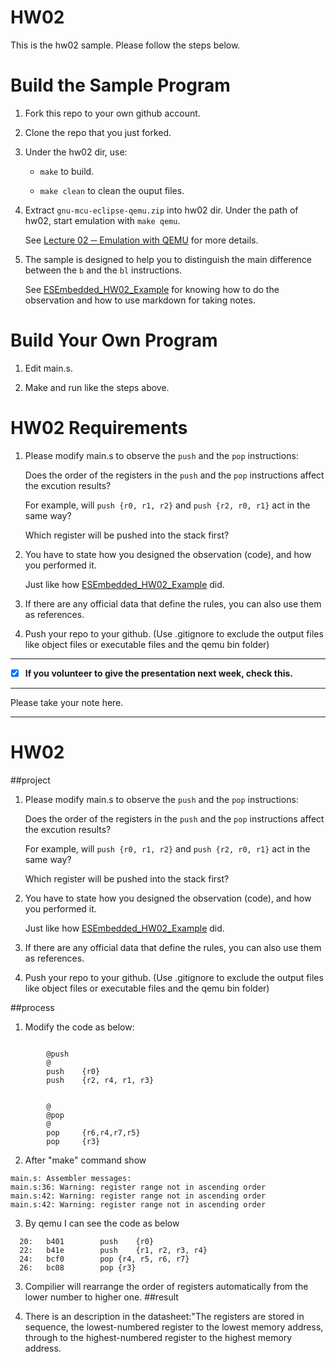 HW02
===
This is the hw02 sample. Please follow the steps below.

# Build the Sample Program

1. Fork this repo to your own github account.

2. Clone the repo that you just forked.

3. Under the hw02 dir, use:

	* `make` to build.

	* `make clean` to clean the ouput files.

4. Extract `gnu-mcu-eclipse-qemu.zip` into hw02 dir. Under the path of hw02, start emulation with `make qemu`.

	See [Lecture 02 ─ Emulation with QEMU] for more details.

5. The sample is designed to help you to distinguish the main difference between the `b` and the `bl` instructions.  

	See [ESEmbedded_HW02_Example] for knowing how to do the observation and how to use markdown for taking notes.

# Build Your Own Program

1. Edit main.s.

2. Make and run like the steps above.

# HW02 Requirements

1. Please modify main.s to observe the `push` and the `pop` instructions:  

	Does the order of the registers in the `push` and the `pop` instructions affect the excution results?  

	For example, will `push {r0, r1, r2}` and `push {r2, r0, r1}` act in the same way?  

	Which register will be pushed into the stack first?

2. You have to state how you designed the observation (code), and how you performed it.  

	Just like how [ESEmbedded_HW02_Example] did.

3. If there are any official data that define the rules, you can also use them as references.

4. Push your repo to your github. (Use .gitignore to exclude the output files like object files or executable files and the qemu bin folder)

[Lecture 02 ─ Emulation with QEMU]: http://www.nc.es.ncku.edu.tw/course/embedded/02/#Emulation-with-QEMU
[ESEmbedded_HW02_Example]: https://github.com/vwxyzjimmy/ESEmbedded_HW02_Example

--------------------

- [x] **If you volunteer to give the presentation next week, check this.**

--------------------

Please take your note here.

--------------------
HW02
===

##project
1. Please modify main.s to observe the `push` and the `pop` instructions:  

	Does the order of the registers in the `push` and the `pop` instructions affect the excution results?  

	For example, will `push {r0, r1, r2}` and `push {r2, r0, r1}` act in the same way?  

	Which register will be pushed into the stack first?

2. You have to state how you designed the observation (code), and how you performed it.  

	Just like how [ESEmbedded_HW02_Example] did.

3. If there are any official data that define the rules, you can also use them as references.

4. Push your repo to your github. (Use .gitignore to exclude the output files like object files or executable files and the qemu bin folder)

##process

1. Modify the code as below:

```
 
        @push
        @
        push    {r0}
        push    {r2, r4, r1, r3}


        @
        @pop
        @
        pop     {r6,r4,r7,r5}
        pop     {r3}
```
2. After "make" command
show
```
main.s: Assembler messages:
main.s:36: Warning: register range not in ascending order
main.s:42: Warning: register range not in ascending order
main.s:42: Warning: register range not in ascending order
```
3. By qemu I can see the code as below
```
  20:	b401      	push	{r0}
  22:	b41e      	push	{r1, r2, r3, r4}
  24:	bcf0      	pop	{r4, r5, r6, r7}
  26:	bc08      	pop	{r3}

```
3. Compilier will rearrange the order of registers automatically from the lower number to higher one.
##result

1. There is an description in the datasheet:"The registers are stored in sequence, the lowest-numbered register to the lowest memory address, through to the highest-numbered register to the highest memory address.

